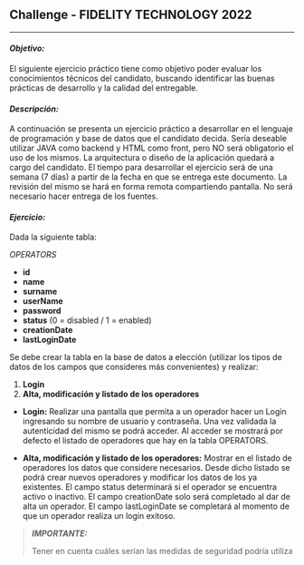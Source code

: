 ## Challenge - FIDELITY TECHNOLOGY 2022
---

#### **_Objetivo:_**

El siguiente ejercicio práctico tiene como objetivo poder evaluar los conocimientos técnicos del
candidato, buscando identificar las buenas prácticas de desarrollo y la calidad del entregable.

#### **_Descripción:_**
A continuación se presenta un ejercicio práctico a desarrollar en el lenguaje de programación y
base de datos que el candidato decida. Sería deseable utilizar JAVA como backend y HTML
como front, pero NO será obligatorio el uso de los mismos. La arquitectura o diseño de la
aplicación quedará a cargo del candidato.
El tiempo para desarrollar el ejercicio será de una semana (7 días) a partir de la fecha en que
se entrega este documento. La revisión del mismo se hará en forma remota compartiendo
pantalla. No será necesario hacer entrega de los fuentes.

#### **_Ejercicio:_**
Dada la siguiente tabla:

_OPERATORS_
- **id**
- **name**
- **surname**
- **userName**
- **password**
- **status** (0 = disabled / 1 = enabled)
- **creationDate**
- **lastLoginDate**

Se debe crear la tabla en la base de datos a elección (utilizar los tipos de datos de los campos
que consideres más convenientes) y realizar:

1. **Login**
1. **Alta, modificación y listado de los operadores**


- **Login:** Realizar una pantalla que permita a un operador hacer un Login ingresando su
nombre de usuario y contraseña. Una vez validada la autenticidad del mismo se podrá acceder.
Al acceder se mostrará por defecto el listado de operadores que hay en la tabla OPERATORS.

- **Alta, modificación y listado de los operadores:** Mostrar en el listado de operadores los
datos que considere necesarios. Desde dicho listado se podrá crear nuevos operadores y
modificar los datos de los ya existentes.
El campo status determinará si el operador se encuentra activo o inactivo.
El campo creationDate solo será completado al dar de alta un operador.
El campo lastLoginDate se completará al momento de que un operador realiza un login
exitoso.

> **_IMPORTANTE:_** 
>
>Tener en cuenta cuáles serían las medidas de seguridad podría utiliza